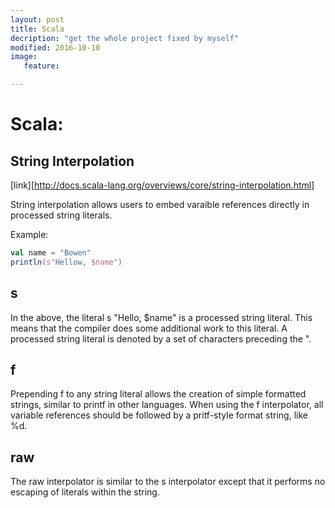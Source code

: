 ```yaml
---
layout: post
title: Scala 
decription: "get the whole project fixed by myself"
modified: 2016-10-10
image:
   feature:

---
```


# Scala:

## String Interpolation

[link][http://docs.scala-lang.org/overviews/core/string-interpolation.html]

String interpolation allows users to embed varaible references directly in processed string literals. 

Example:

```Scala
val name = "Bowen"
println(s"Hellow, $name")
```

## s

In the above, the literal s "Hello, $name" is a processed string literal. This means that the compiler does some additional work to this literal. A processed string literal is denoted by a set of characters preceding the ".

## f

Prepending f to any string literal allows the creation of simple formatted strings, similar to printf in other languages. When using the f interpolator, all variable references should be followed by a pritf-style format string, like %d.

## raw

The raw interpolator is similar to the s interpolator except that it performs no escaping of literals within the string.
